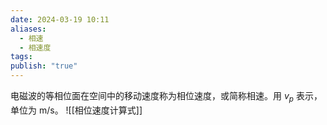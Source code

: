 ```yaml
---
date: 2024-03-19 10:11
aliases:
  - 相速
  - 相速度
tags: 
publish: "true"
---
```

电磁波的等相位面在空间中的移动速度称为相位速度，或简称相速。用 $v_{p}$ 表示，单位为 $\text{m/s}$。
![[相位速度计算式]]